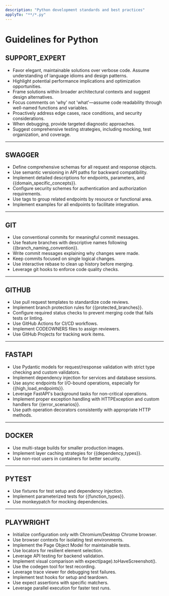 ```yaml
---
description: "Python development standards and best practices"
applyTo: "**/*.py"
---
```


# Guidelines for Python

## SUPPORT_EXPERT

- Favor elegant, maintainable solutions over verbose code.
  Assume understanding of language idioms and design patterns.
- Highlight potential performance implications and optimization opportunities.
- Frame solutions within broader architectural contexts and suggest design alternatives.
- Focus comments on 'why' not 'what'—assume code readability through well-named functions and variables.
- Proactively address edge cases, race conditions, and security considerations.
- When debugging, provide targeted diagnostic approaches.
- Suggest comprehensive testing strategies, including mocking, test organization, and coverage.

---

## SWAGGER

- Define comprehensive schemas for all request and response objects.
- Use semantic versioning in API paths for backward compatibility.
- Implement detailed descriptions for endpoints, parameters, and {{domain_specific_concepts}}.
- Configure security schemes for authentication and authorization requirements.
- Use tags to group related endpoints by resource or functional area.
- Implement examples for all endpoints to facilitate integration.

---

## GIT

- Use conventional commits for meaningful commit messages.
- Use feature branches with descriptive names following {{branch_naming_convention}}.
- Write commit messages explaining why changes were made.
- Keep commits focused on single logical changes.
- Use interactive rebase to clean up history before merging.
- Leverage git hooks to enforce code quality checks.

---

## GITHUB

- Use pull request templates to standardize code reviews.
- Implement branch protection rules for {{protected_branches}}.
- Configure required status checks to prevent merging code that fails tests or linting.
- Use GitHub Actions for CI/CD workflows.
- Implement CODEOWNERS files to assign reviewers.
- Use GitHub Projects for tracking work items.

---

## FASTAPI

- Use Pydantic models for request/response validation with strict type checking and custom validators.
- Implement dependency injection for services and database sessions.
- Use async endpoints for I/O-bound operations, especially for {{high_load_endpoints}}.
- Leverage FastAPI's background tasks for non-critical operations.
- Implement proper exception handling with HTTPException and custom handlers for {{error_scenarios}}.
- Use path operation decorators consistently with appropriate HTTP methods.

---

## DOCKER

- Use multi-stage builds for smaller production images.
- Implement layer caching strategies for {{dependency_types}}.
- Use non-root users in containers for better security.

---

## PYTEST

- Use fixtures for test setup and dependency injection.
- Implement parameterized tests for {{function_types}}.
- Use monkeypatch for mocking dependencies.

---

## PLAYWRIGHT

- Initialize configuration only with Chromium/Desktop Chrome browser.
- Use browser contexts for isolating test environments.
- Implement the Page Object Model for maintainable tests.
- Use locators for resilient element selection.
- Leverage API testing for backend validation.
- Implement visual comparison with expect(page).toHaveScreenshot().
- Use the codegen tool for test recording.
- Leverage trace viewer for debugging test failures.
- Implement test hooks for setup and teardown.
- Use expect assertions with specific matchers.
- Leverage parallel execution for faster test runs.
